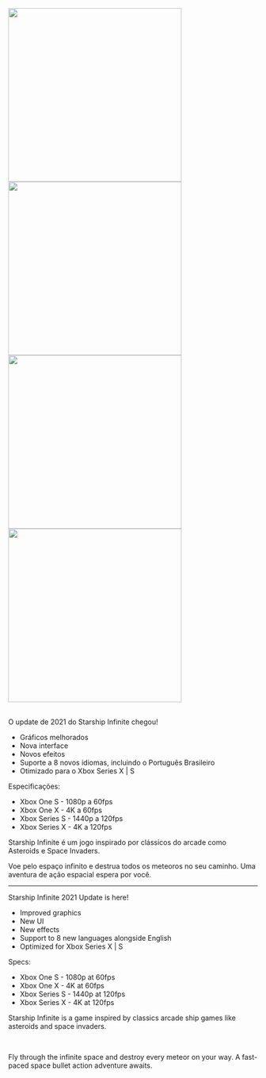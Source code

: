 <div>
  <img src="https://store-images.s-microsoft.com/image/apps.64607.14438494178598345.d7646b17-fb0e-4807-84cb-d64be6a2e740.f39306a3-0d92-41ab-83f3-0d709bcbc2c8" width="350" />
  <img src="https://store-images.s-microsoft.com/image/apps.4233.14438494178598345.d7646b17-fb0e-4807-84cb-d64be6a2e740.260b6241-b06f-4c82-96c3-69290c64e31e" width="350" />
  <img src="https://store-images.s-microsoft.com/image/apps.41205.14438494178598345.d7646b17-fb0e-4807-84cb-d64be6a2e740.8e99e808-e1e8-4aab-9c6b-d7eda1adeb68" width="350" />
  <img src="https://store-images.s-microsoft.com/image/apps.15711.14438494178598345.d7646b17-fb0e-4807-84cb-d64be6a2e740.4aeed384-c29f-4480-a566-f415cf186361" width="350" />
</div>

<br/>

O update de 2021 do Starship Infinite chegou!

- Gráficos melhorados
- Nova interface
- Novos efeitos
- Suporte a 8 novos idiomas, incluindo o Português Brasileiro
- Otimizado para o Xbox Series X | S

Especificações:

- Xbox One S - 1080p a 60fps
- Xbox One X - 4K a 60fps
- Xbox Series S - 1440p a 120fps
- Xbox Series X - 4K a 120fps

Starship Infinite é um jogo inspirado por clássicos do arcade como Asteroids e Space Invaders.

Voe pelo espaço infinito e destrua todos os meteoros no seu caminho.
Uma aventura de ação espacial espera por você.

----------------------------------------------------------------------------------------------------

Starship Infinite 2021 Update is here!

- Improved graphics
- New UI
- New effects
- Support to 8 new languages alongside English
- Optimized for Xbox Series X | S

Specs:

- Xbox One S - 1080p at 60fps
- Xbox One X - 4K at 60fps
- Xbox Series S - 1440p at 120fps
- Xbox Series X - 4K at 120fps

Starship Infinite is a game inspired by classics arcade ship games like asteroids and space invaders.

<br/>

Fly through the infinite space and destroy every meteor on your way.
A fast-paced space bullet action adventure awaits.
